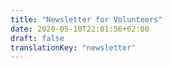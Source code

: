 ```yaml
---
title: "Newsletter for Volunteers"
date: 2020-05-10T22:01:56+02:00
draft: false
translationKey: "newsletter"
---
```

